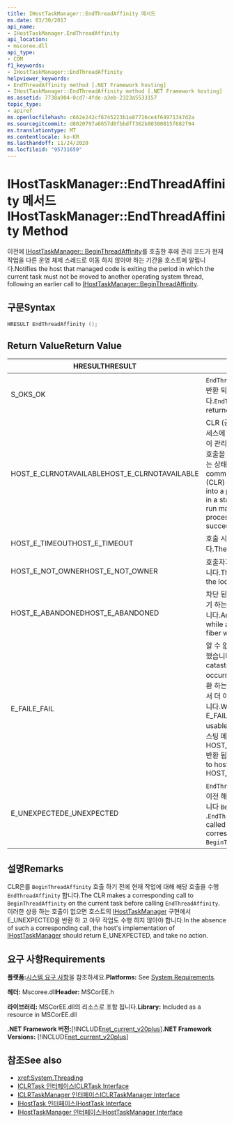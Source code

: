 ```yaml
---
title: IHostTaskManager::EndThreadAffinity 메서드
ms.date: 03/30/2017
api_name:
- IHostTaskManager.EndThreadAffinity
api_location:
- mscoree.dll
api_type:
- COM
f1_keywords:
- IHostTaskManager::EndThreadAffinity
helpviewer_keywords:
- EndThreadAffinity method [.NET Framework hosting]
- IHostTaskManager::EndThreadAffinity method [.NET Framework hosting]
ms.assetid: 7738a904-0cd7-4fde-a3eb-2323a5533157
topic_type:
- apiref
ms.openlocfilehash: c662e242cf6745223b1e87716ce4f64971347d2a
ms.sourcegitcommit: d8020797a6657d0fbbdff362b80300815f682f94
ms.translationtype: MT
ms.contentlocale: ko-KR
ms.lasthandoff: 11/24/2020
ms.locfileid: "95731659"
---
```

# <a name="ihosttaskmanagerendthreadaffinity-method"></a><span data-ttu-id="76309-102">IHostTaskManager::EndThreadAffinity 메서드</span><span class="sxs-lookup"><span data-stu-id="76309-102">IHostTaskManager::EndThreadAffinity Method</span></span>

<span data-ttu-id="76309-103">이전에 [IHostTaskManager:: BeginThreadAffinity](ihosttaskmanager-beginthreadaffinity-method.md)를 호출한 후에 관리 코드가 현재 작업을 다른 운영 체제 스레드로 이동 하지 않아야 하는 기간을 호스트에 알립니다.</span><span class="sxs-lookup"><span data-stu-id="76309-103">Notifies the host that managed code is exiting the period in which the current task must not be moved to another operating system thread, following an earlier call to [IHostTaskManager::BeginThreadAffinity](ihosttaskmanager-beginthreadaffinity-method.md).</span></span>  
  
## <a name="syntax"></a><span data-ttu-id="76309-104">구문</span><span class="sxs-lookup"><span data-stu-id="76309-104">Syntax</span></span>  
  
```cpp  
HRESULT EndThreadAffinity ();  
```  
  
## <a name="return-value"></a><span data-ttu-id="76309-105">Return Value</span><span class="sxs-lookup"><span data-stu-id="76309-105">Return Value</span></span>  
  
|<span data-ttu-id="76309-106">HRESULT</span><span class="sxs-lookup"><span data-stu-id="76309-106">HRESULT</span></span>|<span data-ttu-id="76309-107">설명</span><span class="sxs-lookup"><span data-stu-id="76309-107">Description</span></span>|  
|-------------|-----------------|  
|<span data-ttu-id="76309-108">S_OK</span><span class="sxs-lookup"><span data-stu-id="76309-108">S_OK</span></span>|<span data-ttu-id="76309-109">`EndThreadAffinity` 성공적으로 반환 되었습니다.</span><span class="sxs-lookup"><span data-stu-id="76309-109">`EndThreadAffinity` returned successfully.</span></span>|  
|<span data-ttu-id="76309-110">HOST_E_CLRNOTAVAILABLE</span><span class="sxs-lookup"><span data-stu-id="76309-110">HOST_E_CLRNOTAVAILABLE</span></span>|<span data-ttu-id="76309-111">CLR (공용 언어 런타임)이 프로세스에 로드 되지 않았거나 CLR이 관리 코드를 실행할 수 없거나 호출을 성공적으로 처리할 수 없는 상태에 있습니다.</span><span class="sxs-lookup"><span data-stu-id="76309-111">The common language runtime (CLR) has not been loaded into a process, or the CLR is in a state in which it cannot run managed code or process the call successfully.</span></span>|  
|<span data-ttu-id="76309-112">HOST_E_TIMEOUT</span><span class="sxs-lookup"><span data-stu-id="76309-112">HOST_E_TIMEOUT</span></span>|<span data-ttu-id="76309-113">호출 시간이 초과 되었습니다.</span><span class="sxs-lookup"><span data-stu-id="76309-113">The call timed out.</span></span>|  
|<span data-ttu-id="76309-114">HOST_E_NOT_OWNER</span><span class="sxs-lookup"><span data-stu-id="76309-114">HOST_E_NOT_OWNER</span></span>|<span data-ttu-id="76309-115">호출자가 잠금을 소유 하지 않습니다.</span><span class="sxs-lookup"><span data-stu-id="76309-115">The caller does not own the lock.</span></span>|  
|<span data-ttu-id="76309-116">HOST_E_ABANDONED</span><span class="sxs-lookup"><span data-stu-id="76309-116">HOST_E_ABANDONED</span></span>|<span data-ttu-id="76309-117">차단 된 스레드나 파이버에서 대기 하는 동안 이벤트를 취소 했습니다.</span><span class="sxs-lookup"><span data-stu-id="76309-117">An event was canceled while a blocked thread or fiber was waiting on it.</span></span>|  
|<span data-ttu-id="76309-118">E_FAIL</span><span class="sxs-lookup"><span data-stu-id="76309-118">E_FAIL</span></span>|<span data-ttu-id="76309-119">알 수 없는 치명적인 오류가 발생 했습니다.</span><span class="sxs-lookup"><span data-stu-id="76309-119">An unknown catastrophic failure occurred.</span></span> <span data-ttu-id="76309-120">메서드가 E_FAIL 반환 하는 경우 해당 프로세스 내에서 더 이상 CLR을 사용할 수 없습니다.</span><span class="sxs-lookup"><span data-stu-id="76309-120">When a method returns E_FAIL, the CLR is no longer usable within the process.</span></span> <span data-ttu-id="76309-121">호스팅 메서드를 이후에 호출 하면 HOST_E_CLRNOTAVAILABLE 반환 됩니다.</span><span class="sxs-lookup"><span data-stu-id="76309-121">Subsequent calls to hosting methods return HOST_E_CLRNOTAVAILABLE.</span></span>|  
|<span data-ttu-id="76309-122">E_UNEXPECTED</span><span class="sxs-lookup"><span data-stu-id="76309-122">E_UNEXPECTED</span></span>|<span data-ttu-id="76309-123">`EndThreadAffinity` 는에 대 한 이전 해당 호출 없이 호출 되었습니다 `BeginThreadAffinity` .</span><span class="sxs-lookup"><span data-stu-id="76309-123">`EndThreadAffinity` was called without an earlier corresponding call to `BeginThreadAffinity`.</span></span>|  
  
## <a name="remarks"></a><span data-ttu-id="76309-124">설명</span><span class="sxs-lookup"><span data-stu-id="76309-124">Remarks</span></span>  

 <span data-ttu-id="76309-125">CLR은를 `BeginThreadAffinity` 호출 하기 전에 현재 작업에 대해 해당 호출을 수행 `EndThreadAffinity` 합니다.</span><span class="sxs-lookup"><span data-stu-id="76309-125">The CLR makes a corresponding call to `BeginThreadAffinity` on the current task before calling `EndThreadAffinity`.</span></span> <span data-ttu-id="76309-126">이러한 상응 하는 호출이 없으면 호스트의 [IHostTaskManager](ihosttaskmanager-interface.md) 구현에서 E_UNEXPECTED을 반환 하 고 아무 작업도 수행 하지 않아야 합니다.</span><span class="sxs-lookup"><span data-stu-id="76309-126">In the absence of such a corresponding call, the host's implementation of [IHostTaskManager](ihosttaskmanager-interface.md) should return E_UNEXPECTED, and take no action.</span></span>  
  
## <a name="requirements"></a><span data-ttu-id="76309-127">요구 사항</span><span class="sxs-lookup"><span data-stu-id="76309-127">Requirements</span></span>  

 <span data-ttu-id="76309-128">**플랫폼:**[시스템 요구 사항](../../get-started/system-requirements.md)을 참조하세요.</span><span class="sxs-lookup"><span data-stu-id="76309-128">**Platforms:** See [System Requirements](../../get-started/system-requirements.md).</span></span>  
  
 <span data-ttu-id="76309-129">**헤더:** Mscoree.dll</span><span class="sxs-lookup"><span data-stu-id="76309-129">**Header:** MSCorEE.h</span></span>  
  
 <span data-ttu-id="76309-130">**라이브러리:** MSCorEE.dll의 리소스로 포함 됩니다.</span><span class="sxs-lookup"><span data-stu-id="76309-130">**Library:** Included as a resource in MSCorEE.dll</span></span>  
  
 <span data-ttu-id="76309-131">**.NET Framework 버전:**[!INCLUDE[net_current_v20plus](../../../../includes/net-current-v20plus-md.md)]</span><span class="sxs-lookup"><span data-stu-id="76309-131">**.NET Framework Versions:** [!INCLUDE[net_current_v20plus](../../../../includes/net-current-v20plus-md.md)]</span></span>  
  
## <a name="see-also"></a><span data-ttu-id="76309-132">참조</span><span class="sxs-lookup"><span data-stu-id="76309-132">See also</span></span>

- <xref:System.Threading>
- [<span data-ttu-id="76309-133">ICLRTask 인터페이스</span><span class="sxs-lookup"><span data-stu-id="76309-133">ICLRTask Interface</span></span>](iclrtask-interface.md)
- [<span data-ttu-id="76309-134">ICLRTaskManager 인터페이스</span><span class="sxs-lookup"><span data-stu-id="76309-134">ICLRTaskManager Interface</span></span>](iclrtaskmanager-interface.md)
- [<span data-ttu-id="76309-135">IHostTask 인터페이스</span><span class="sxs-lookup"><span data-stu-id="76309-135">IHostTask Interface</span></span>](ihosttask-interface.md)
- [<span data-ttu-id="76309-136">IHostTaskManager 인터페이스</span><span class="sxs-lookup"><span data-stu-id="76309-136">IHostTaskManager Interface</span></span>](ihosttaskmanager-interface.md)
